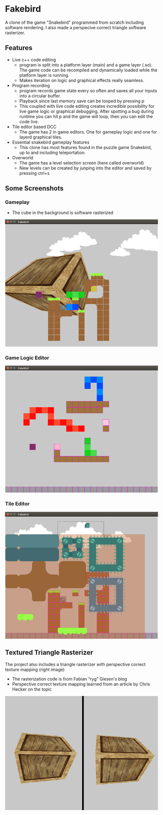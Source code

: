 Fakebird
========

A clone of the game "Snakebird" programmed from scratch including software rendering. I also made a  perspecive correct triangle software rasterizer.

## Features

* Live c++ code editing
  - program is split into a platform layer (main) and a game layer (.so). The game code can be recompiled and dynamically loaded while the platform layer is running.
  - Makes iteration on logic and graphical effects really seamless.
* Program recording
  - program records game state every so often and saves all your inputs into a circular buffer.
  - Playback since last memory save can be looped by pressing p
  - This coupled with live code editing creates incredible possibility for live game logic or graphical debugging. After spotting a bug during runtime you can hit p and the game will loop, then you can edit the code live.
* Tile editor based DCC
  - The game has 2 in game editors. One for gameplay logic and one for layerd graphical tiles.
* Essential snakebird gameplay features
  - This clone has most features found in the puzzle game Snakebird, up to and including teleportation. 
* Overworld
  - The game has a level selection screen (here called overworld)
  - New levels can be created by junping into the editor and saved by pressing ctrl+s

## Some Screenshots

### Gameplay 
* The cube in the background is software rasterized

![Regular gameplay](docs/in_game_with_cube.png "Regular Asteroid Slicing Action")

### Game Logic Editor

![Logic Editor](docs/logic_editor.png "Drawing a Snake in the logic editor")

### Tile Editor

![Tile Editor](docs/tile_editor.png "A Tilesheet page for the tile editor")

## Textured Triangle Rasterizer
The project also includes a triangle rasterizer with perspective correct texture mapping (right image)

* The rasterization code is from  Fabian “ryg” Giesen's blog
* Perspective correct texture mapping learned from an article by Chris Hecker on the topic

![Texture Mapping](docs/texture_mapping_comparison.png "Uncorrected vs Perspective Corrected Texture Mapping")
